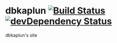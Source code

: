 dbkaplun [![Build Status](https://travis-ci.org/dbkaplun/dbkaplun.png?branch=master)](https://travis-ci.org/dbkaplun/dbkaplun) [![devDependency Status](https://david-dm.org/dbkaplun/dbkaplun/dev-status.png)](https://david-dm.org/dbkaplun/dbkaplun#info=devDependencies)
=========

dbkaplun's site
